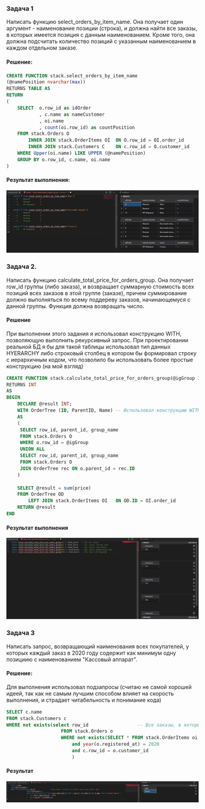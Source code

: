 

### Задача 1
Написать функцию select_orders_by_item_name. Она получает один аргумент - наименование позиции (строка),
и должна найти все заказы, в которых имеется позиция с данным наименованием. Кроме того, она должна
подсчитать количество позиций с указанным наименованием в каждом отдельном заказе. 

#### Решение:
```sql
CREATE FUNCTION stack.select_orders_by_item_name
(@namePosition nvarchar(max))
RETURNS TABLE AS
RETURN
(	
	SELECT	o.row_id as idOrder
			, c.name as nameCustomer 
			, oi.name
			, count(oi.row_id) as countPosition 
	FROM stack.Orders O
		INNER JOIN stack.OrderItems OI	ON O.row_id = OI.order_id
		INNER JOIN stack.Customers C	ON c.row_id = O.customer_id
	WHERE Upper(oi.name) LIKE UPPER (@namePosition)  
	GROUP BY o.row_id, c.name, oi.name
)
```
#### Результат выполнения:
![sql-1](./images/sql_result1.jpg)

### Задача 2.
Написать функцию calculate_total_price_for_orders_group. Она получает row_id группы (либо заказа),
и возвращает суммарную стоимость всех позиций всех заказов в этой группе (заказе), причем 
суммирование должно выполняться по всему поддереву заказов, начинающемуся с данной группы.
Функция должна возвращать число.

#### Решение
При выполнении этого задания я использовал конструкцию WITH, позволяющую выполнить рекурсивный запрос.
При проектировании реальной БД я бы для такой таблицы использовал тип данных HYERARCHY либо строковый столбец в котором бы формировал строку с иерархичным кодом, что позволило бы использовать более простые конструкцию (на мой взгляд)  
```sql
CREATE FUNCTION stack.calculate_total_price_for_orders_group(@igGroup INT)
RETURNS INT
AS 
BEGIN
	DECLARE @result INT;
	WITH OrderTree (ID, ParentID, Name) -- Использовал конструкцию WITH, позволяющую выполнить рекурсивныз запрос
	AS
	(
	 SELECT row_id, parent_id, group_name
	 FROM stack.Orders O
	 WHERE o.row_id = @igGroup
	 UNION ALL
	 SELECT row_id, parent_id, group_name
	 FROM stack.Orders O
	 JOIN OrderTree rec ON o.parent_id = rec.ID
	)

	SELECT @result = sum(price)
	FROM OrderTree OD 
		LEFT JOIN stack.OrderItems OI	ON OD.ID = OI.order_id
	RETURN @result
END 
```
#### Результат выполнения
![sql-2](./images/sql_result2.jpg)

### Задача 3
Написать запрос, возвращающий наименования всех покупателей, у которых каждый заказ в 2020 году содержит
как минимум одну позициию с наименованием "Кассовый аппарат".

#### Решение:
Для выполнения использовал подзапросы (считаю не самой хорошей идеей, так как не самым лучшим способом влияет на скорость выполнения, и страдает читабельность и понимание кода)
```sql
SELECT c.name
FROM stack.Customers c
WHERE not exists(select row_id					-- Все заказы, в которых отсуствовала позиция Кассовый аппарат
					FROM stack.Orders o
					WHERE not exists(SELECT * FROM stack.OrderItems oi WHERE o.row_id = oi.order_id AND oi.name like N'Кассовый аппарат')
						and year(o.registered_at) = 2020
						and c.row_id = o.customer_id
						) 
```
#### Результат
![sql-3](./images/sql_result3.jpg)